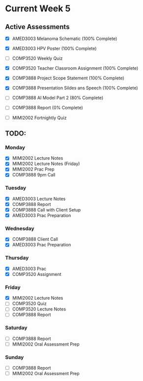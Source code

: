# Current Week 5

## Active Assessments

- [x] AMED3003 Melanoma Schematic (100% Complete)
- [x] AMED3003 HPV Poster (100% Complete)

- [ ] COMP3520 Weekly Quiz
- [x] COMP3520 Teacher Classroom Assignment (100% Complete)

- [x] COMP3888 Project Scope Statement (100% Complete)
- [x] COMP3888 Presentation Sildes ans Speech (100% Complete)
- [ ] COMP3888 AI Model Part 2 (80% Complete)
- [ ] COMP3888 Report (0% Complete)

- [ ] MIMI2002 Fortnightly Quiz

## TODO:

### Monday

- [x] MIMI2002 Lecture Notes
- [x] MIMI2002 Lecture Notes (Friday)
- [x] MIMI2002 Prac Prep
- [x] COMP3888 9pm Call

### Tuesday

- [x] AMED3003 Lecture Notes
- [x] COMP3888 Report
- [x] COMP3888 Call with Client Setup
- [x] AMED3003 Prac Preparation

### Wednesday

- [x] COMP3888 Client Call
- [x] AMED3003 Prac Preparation

### Thursday

- [x] AMED3003 Prac
- [x] COMP3520 Assignment

### Friday

- [x] MIMI2002 Lecture Notes
- [ ] COMP3520 Quiz
- [ ] COMP3520 Lecture Notes
- [ ] COMP3888 Report

### Saturday

- [ ] COMP3888 Report
- [ ] MIMI2002 Oral Assessment Prep

### Sunday

- [ ] COMP3888 Report
- [ ] MIMI2002 Oral Assessment Prep
